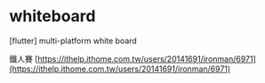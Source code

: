# whiteboard
 [flutter] multi-platform white board 

鐵人賽
[https://ithelp.ithome.com.tw/users/20141691/ironman/6971](https://ithelp.ithome.com.tw/users/20141691/ironman/6971)
